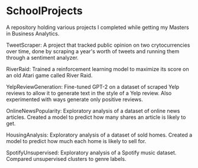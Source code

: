 # SchoolProjects

A repository holding various projects I completed while getting my Masters in Business Analytics.

TweetScraper: A project that tracked public opinion on two crytocurrencies over time, done by scraping a year's worth of tweets and running them through a sentiment analyzer.

RiverRaid: Trained a reinforcement learning model to maximize its score on an old Atari game called River Raid.

YelpReviewGeneration: Fine-tuned GPT-2 on a dataset of scraped Yelp reviews to allow it to generate text in the style of a Yelp review. Also experimented with ways generate only positive reviews.

OnlineNewsPopularity: Exploratory analysis of a dataset of online news articles. Created a model to predict how many shares an article is likely to get.

HousingAnalysis: Exploratory analysis of a dataset of sold homes. Created a model to predict how much each home is likely to sell for.

SpotifyUnsupervised: Exploratory analysis of a Spotify music dataset. Compared unsupervised clusters to genre labels.
